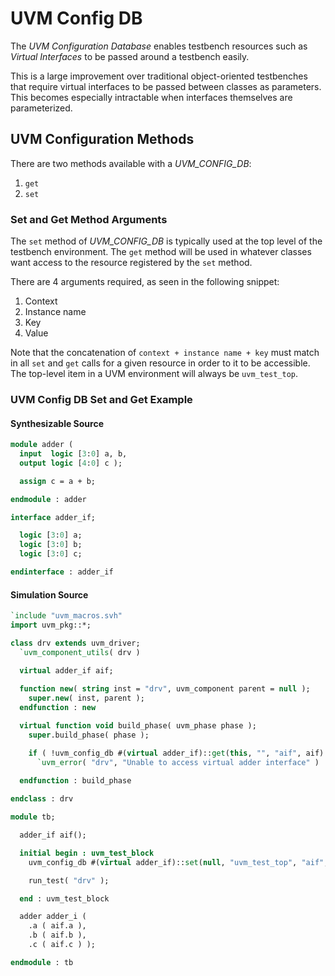 # UVM Config DB

The _UVM Configuration Database_ enables testbench resources such as _Virtual Interfaces_ to be passed around a testbench easily.

This is a large improvement over traditional object-oriented testbenches that require virtual interfaces to be passed between classes as parameters. This becomes especially intractable when interfaces themselves are parameterized.

## UVM Configuration Methods

There are two methods available with a _UVM_CONFIG_DB_:

  1. `get`
  2. `set`

### Set and Get Method Arguments

The `set` method of _UVM_CONFIG_DB_ is typically used at the top level of the testbench environment. The `get` method will be used in whatever classes want access to the resource registered by the `set` method.

There are 4 arguments required, as seen in the following snippet:

  1. Context
  2. Instance name
  3. Key
  4. Value

Note that the concatenation of `context + instance name + key` must match in all `set` and `get` calls for a given resource in order to it to be accessible. The top-level item in a UVM environment will always be `uvm_test_top`.

### UVM Config DB Set and Get Example

#### Synthesizable Source

```sv
module adder (
  input  logic [3:0] a, b,
  output logic [4:0] c );

  assign c = a + b;

endmodule : adder

interface adder_if;

  logic [3:0] a;
  logic [3:0] b;
  logic [3:0] c;

endinterface : adder_if
```

#### Simulation Source

```sv
`include "uvm_macros.svh"
import uvm_pkg::*;

class drv extends uvm_driver;
  `uvm_component_utils( drv )

  virtual adder_if aif;
  
  function new( string inst = "drv", uvm_component parent = null );
    super.new( inst, parent );
  endfunction : new

  virtual function void build_phase( uvm_phase phase );
    super.build_phase( phase );

    if ( !uvm_config_db #(virtual adder_if)::get(this, "", "aif", aif) )
      `uvm_error( "drv", "Unable to access virtual adder interface" )
  
  endfunction : build_phase

endclass : drv

module tb;

  adder_if aif();

  initial begin : uvm_test_block
    uvm_config_db #(virtual adder_if)::set(null, "uvm_test_top", "aif", aif);

    run_test( "drv" );

  end : uvm_test_block

  adder adder_i (
    .a ( aif.a ),
    .b ( aif.b ),
    .c ( aif.c ) );

endmodule : tb
```
